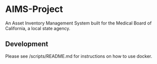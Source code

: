 # AIMS-Project
 An Asset Inventory Management System built for the Medical Board of California, a local state agency.

## Development
Please see /scripts/README.md for instructions on how to use docker.